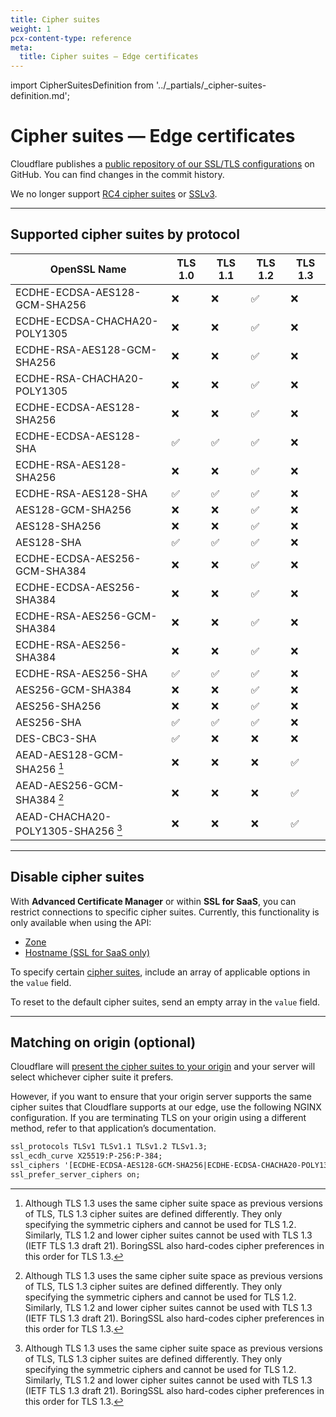 ```yaml
---
title: Cipher suites
weight: 1
pcx-content-type: reference
meta:
  title: Cipher suites — Edge certificates
---
```


import CipherSuitesDefinition from '../_partials/_cipher-suites-definition.md';

# Cipher suites — Edge certificates

<CipherSuitesDefinition />

Cloudflare publishes a [public repository of our SSL/TLS configurations](https://github.com/cloudflare/sslconfig) on GitHub. You can find changes in the commit history.

We no longer support [RC4 cipher suites](https://blog.cloudflare.com/end-of-the-road-for-rc4/) or [SSLv3](https://blog.cloudflare.com/sslv3-support-disabled-by-default-due-to-vulnerability/).

---

## Supported cipher suites by protocol

| OpenSSL Name                       | TLS 1.0 | TLS 1.1 | TLS 1.2 | TLS 1.3 |
| ---------------------------------- | ------- | ------- | ------- | ------- |
| ECDHE-ECDSA-AES128-GCM-SHA256      | ❌      | ❌      | ✅      | ❌      |
| ECDHE-ECDSA-CHACHA20-POLY1305      | ❌      | ❌      | ✅      | ❌      |
| ECDHE-RSA-AES128-GCM-SHA256        | ❌      | ❌      | ✅      | ❌      |
| ECDHE-RSA-CHACHA20-POLY1305        | ❌      | ❌      | ✅      | ❌      |
| ECDHE-ECDSA-AES128-SHA256          | ❌      | ❌      | ✅      | ❌      |
| ECDHE-ECDSA-AES128-SHA             | ✅      | ✅      | ✅      | ❌      |
| ECDHE-RSA-AES128-SHA256            | ❌      | ❌      | ✅      | ❌      |
| ECDHE-RSA-AES128-SHA               | ✅      | ✅      | ✅      | ❌      |
| AES128-GCM-SHA256                  | ❌      | ❌      | ✅      | ❌      |
| AES128-SHA256                      | ❌      | ❌      | ✅      | ❌      |
| AES128-SHA                         | ✅      | ✅      | ✅      | ❌      |
| ECDHE-ECDSA-AES256-GCM-SHA384      | ❌      | ❌      | ✅      | ❌      |
| ECDHE-ECDSA-AES256-SHA384          | ❌      | ❌      | ✅      | ❌      |
| ECDHE-RSA-AES256-GCM-SHA384        | ❌      | ❌      | ✅      | ❌      |
| ECDHE-RSA-AES256-SHA384            | ❌      | ❌      | ✅      | ❌      |
| ECDHE-RSA-AES256-SHA               | ✅      | ✅      | ✅      | ❌      |
| AES256-GCM-SHA384                  | ❌      | ❌      | ✅      | ❌      |
| AES256-SHA256                      | ❌      | ❌      | ✅      | ❌      |
| AES256-SHA                         | ✅      | ✅      | ✅      | ❌      |
| DES-CBC3-SHA                       | ✅      | ❌      | ❌      | ❌      |
| AEAD-AES128-GCM-SHA256 [^1]        | ❌      | ❌      | ❌      | ✅      |
| AEAD-AES256-GCM-SHA384 [^1]        | ❌      | ❌      | ❌      | ✅      |
| AEAD-CHACHA20-POLY1305-SHA256 [^1] | ❌      | ❌      | ❌      | ✅      |

---

## Disable cipher suites

With **Advanced Certificate Manager** or within **SSL for SaaS**, you can restrict connections to specific cipher suites. Currently, this functionality is only available when using the API:

- [Zone](https://api.cloudflare.com/#zone-settings-change-ciphers-setting)
- [Hostname (SSL for SaaS only)](https://api.cloudflare.com/#custom-hostname-for-a-zone-create-custom-hostname)

To specify certain [cipher suites](#supported-cipher-suites-by-protocol), include an array of applicable options in the `value` field.

To reset to the default cipher suites, send an empty array in the `value` field.

---

## Matching on origin (optional)

Cloudflare will [present the cipher suites to your origin](/origin-configuration/cipher-suites/) and your server will select whichever cipher suite it prefers.

However, if you want to ensure that your origin server supports the same cipher suites that Cloudflare supports at our edge, use the following NGINX configuration. If you are terminating TLS on your origin using a different method, refer to that application’s documentation.

```txt
ssl_protocols TLSv1 TLSv1.1 TLSv1.2 TLSv1.3;
ssl_ecdh_curve X25519:P-256:P-384;
ssl_ciphers '[ECDHE-ECDSA-AES128-GCM-SHA256|ECDHE-ECDSA-CHACHA20-POLY1305|ECDHE-RSA-AES128-GCM-SHA256|ECDHE-RSA-CHACHA20-POLY1305]:ECDHE+AES128:RSA+AES128:ECDHE+AES256:RSA+AES256:ECDHE+3DES:RSA+3DES';
ssl_prefer_server_ciphers on;
```

[^1]: Although TLS 1.3 uses the same cipher suite space as previous versions of TLS, TLS 1.3 cipher suites are defined differently. They only specifying the symmetric ciphers and cannot be used for TLS 1.2. Similarly, TLS 1.2 and lower cipher suites cannot be used with TLS 1.3 (IETF TLS 1.3 draft 21). BoringSSL also hard-codes cipher preferences in this order for TLS 1.3.